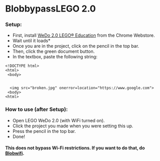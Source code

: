# BlobbypassLEGO 2.0

### Setup:
* First, install [WeDo 2.0 LEGO® Education](https://chromewebstore.google.com/detail/wedo-20-lego%C2%AE-education/pflionopdgpjckjkafnlamfmonjhccdh?hl=en-US) from the Chrome Webstore.
* Wait until it loads*
* Once you are in the project, click on the pencil in the top bar.
* Then, click the green document button.
* In the textbox, paste the following string:
```
<!DOCTYPE html>
<html>
 <body>


  <img src="broken.jpg" onerror=location="https://www.google.com">
 <body>
<html>

```

### How to use (after Setup):
* Open LEGO WeDo 2.0 (with WiFi turned on).
* Click the project you made when you were setting this up.
* Press the pencil in the top bar.
* Done!
  
#### This does not bypass Wi-Fi restrictions. If you want to do that, do [Blobwifi](https://github.com/Ajayadla/Blobwifi).
